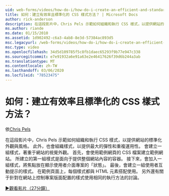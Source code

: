 ```yaml
---
uid: web-forms/videos/how-do-i/how-do-i-create-an-efficient-and-standardized-approach-for-implementing-css-styles
title: 如何：建立有效率且標準化的 CSS 樣式方法？ | Microsoft Docs
author: rick-anderson
description: 在這段影片中，Chris Pels 示範如何組織和執行 CSS 樣式，以提供網站的標準化外觀與風格。 此外，樣式也是 。
ms.author: riande
ms.date: 01/15/2010
ms.assetid: 1d902492-c6a3-4ab8-8e3d-57384ac893d5
msc.legacyurl: /web-forms/videos/how-do-i/how-do-i-create-an-efficient-and-standardized-approach-for-implementing-css-styles
msc.type: video
ms.openlocfilehash: 34d5d109785f5c8fb1daec65293f9b77e947c338
ms.sourcegitcommit: e7e91932a6e91a63e2e46417626f39d6b244a3ab
ms.translationtype: MT
ms.contentlocale: zh-TW
ms.lasthandoff: 03/06/2020
ms.locfileid: "78523475"
---
```

# <a name="how-do-i-create-an-efficient-and-standardized-approach-for-implementing-css-styles"></a>如何：建立有效率且標準化的 CSS 樣式方法？

依[Chris Pels](https://twitter.com/chrispels)

在這段影片中，Chris Pels 示範如何組織和執行 CSS 樣式，以提供網站的標準化外觀與風格。 此外，也會組織樣式，以提供最大的彈性和重複運用性。 會建立一組樣式，著重于網站的視覺外觀。 首先，會使用範例網頁的 CSS 檔案建立範例網站。 所建立的第一組樣式是面向于提供整個網站內容的容器。 接下來，會加入一組樣式，將焦點放在顯示使用者介面專案的「狀態」。 最後，會建立一組使用者互動提示的樣式。 在範例頁面上，每個樣式都與 HTML 元素搭配使用。 另外還有關于針對在網站上控制專案版面配置的樣式使用相同的執行方法的討論。

[&#9654;觀看影片（27分鐘）](https://channel9.msdn.com/Blogs/ASP-NET-Site-Videos/how-do-i-create-an-efficient-and-standardized-approach-for-implementing-css-styles)
